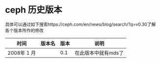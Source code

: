 # ceph 历史版本

具体可以通过如下搜索https://ceph.com/en/news/blog/search/?q=v0.30了解各个版本所作的修改

| 时间 |  版本名   |  版本 | 说明  |
|  --------    | ----  | ------| ----- |
| 2008年 1 月  |   | 0.1 | 在此版本中就有mds了 |
